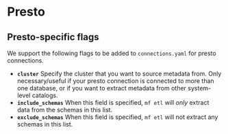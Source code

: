 # Presto

## Presto-specific flags

We support the following flags to be added to `connections.yaml` for presto connections.

* **`cluster`** Specify the cluster that you want to source metadata from. Only necessary/useful if your presto connection is connected to more than one database, or if you want to extract metadata from other system-level catalogs.
* **`include_schemas`** When this field is specified, `mf etl` will _only_ extract data from the schemas in this list.
* **`exclude_schemas`** When this field is specified, `mf etl` will not extract any schemas in this list.

